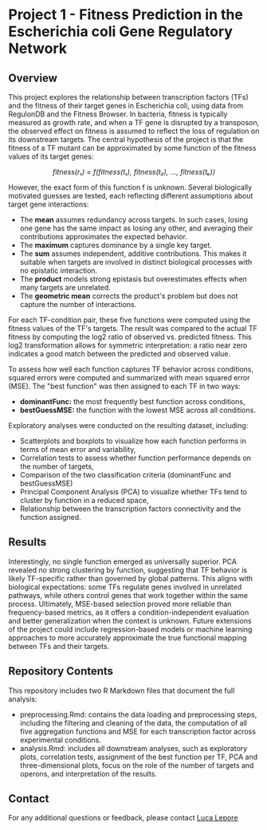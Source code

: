 # Project 1 - Fitness Prediction in the Escherichia coli Gene Regulatory Network

## Overview

This project explores the relationship between transcription factors (TFs) and the fitness of their target genes in Escherichia coli, using data from RegulonDB and the Fitness Browser. In bacteria, fitness is typically measured as growth rate, and when a TF gene is disrupted by a transposon, the observed effect on fitness is assumed to reflect the loss of regulation on its downstream targets. The central hypothesis of the project is that the fitness of a TF mutant can be approximated by some function of the fitness values of its target genes:

<p align="center"><em>fitness(r₁) = f(fitness(t₁), fitness(t₂), ..., fitness(tₖ))</em></p>

However, the exact form of this function f is unknown. Several biologically motivated guesses are tested, each reflecting different assumptions about target gene interactions:
- The **mean** assumes redundancy across targets. In such cases, losing one gene has the same impact as losing any other, and averaging their contributions approximates the expected behavior.
- The **maximum** captures dominance by a single key target.
- The **sum** assumes independent, additive contributions. This makes it suitable when targets are involved in distinct biological processes with no epistatic interaction.
- The **product** models strong epistasis but overestimates effects when many targets are unrelated.
- The **geometric mean** corrects the product's problem but does not capture the number of interactions.

For each TF-condition pair, these five functions were computed using the fitness values of the TF's targets. The result was compared to the actual TF fitness by computing the log2 ratio of observed vs. predicted fitness. This log2 transformation allows for symmetric interpretation: a ratio near zero indicates a good match between the predicted and observed value.

To assess how well each function captures TF behavior across conditions, squared errors were computed and summarized with mean squared error (MSE). The "best function" was then assigned to each TF in two ways:
- **dominantFunc:** the most frequently best function across conditions,
- **bestGuessMSE:** the function with the lowest MSE across all conditions.

Exploratory analyses were conducted on the resulting dataset, including:
- Scatterplots and boxplots to visualize how each function performs in terms of mean error and variability,
- Correlation tests to assess whether function performance depends on the number of targets,
- Comparison of the two classification criteria (dominantFunc and bestGuessMSE)
- Principal Component Analysis (PCA) to visualize whether TFs tend to cluster by function in a reduced space,
- Relationship between the transcription factors connectivity and the function assigned.

## Results

Interestingly, no single function emerged as universally superior. PCA revealed no strong clustering by function, suggesting that TF behavior is likely TF-specific rather than governed by global patterns. This aligns with biological expectations: some TFs regulate genes involved in unrelated pathways, while others control genes that work together within the same process. Ultimately, MSE-based selection proved more reliable than frequency-based metrics, as it offers a condition-independent evaluation and better generalization when the context is unknown. Future extensions of the project could include regression-based models or machine learning approaches to more accurately approximate the true functional mapping between TFs and their targets.

## Repository Contents

This repository includes two R Markdown files that document the full analysis:
- preprocessing.Rmd: contains the data loading and preprocessing steps, including the filtering and cleaning of the data, the computation of all five aggregation functions and MSE for each transcription factor across experimental conditions.
- analysis.Rmd: includes all downstream analyses, such as exploratory plots, correlation tests, assignment of the best function per TF, PCA and three-dimensional plots, focus on the role of the number of targets and operons, and interpretation of the results.

## Contact
For any additional questions or feedback, please contact [Luca Lepore](mailto:luca.lepore99@outlook.com)